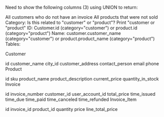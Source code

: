 Need to show the following columns (3) using UNION to return:

All customers who do not have an invoice
All products that were not sold
Category: Is this related to "customer" or "product"? Print "customer or "product"
ID: Customer.id (category="customer") or product.id (category="product")
Name: customer.customer_name (category="customer") or product.product_name (category="product")
Tables:

Customer

id
customer_name
city_id
customer_address
contact_person
email
phone
Product

id
sku
product_name
product_description
current_price
quantity_in_stock
Invoice

id
invoice_number
customer_id
user_account_id
total_price
time_issued
time_due
time_paid
time_canceled
time_refunded
Invoice_Item

id
invoice_id
product_id
quantity
price
line_total_price

